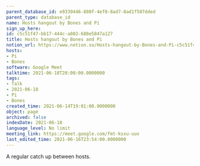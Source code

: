 ```yaml
---
parent_database_id: e9339446-880f-4ef0-8ad7-8ad1f507dded
parent_type: database_id
name: Hosts hangout by Bones and Pi
sign_up_here: 
id: c5c51f47-bb17-444c-a802-688e5847a127
title: Hosts hangout by Bones and Pi
notion_url: https://www.notion.so/Hosts-hangout-by-Bones-and-Pi-c5c51f47bb17444ca802688e5847a127
hosts:
- Pi
- Bones
software: Google Meet
talktime: 2021-06-18T20:00:00.0000000
tags:
- Talk
- 2021-06-18
- Pi
- Bones
created_time: 2021-06-14T19:01:00.0000000
object: page
archived: false
indexDate: 2021-06-18
language_level: No limit
meeting_link: https://meet.google.com/fmt-ksxu-uuv
last_edited_time: 2021-06-16T23:54:00.0000000
---
```


A regular catch up between hosts.


